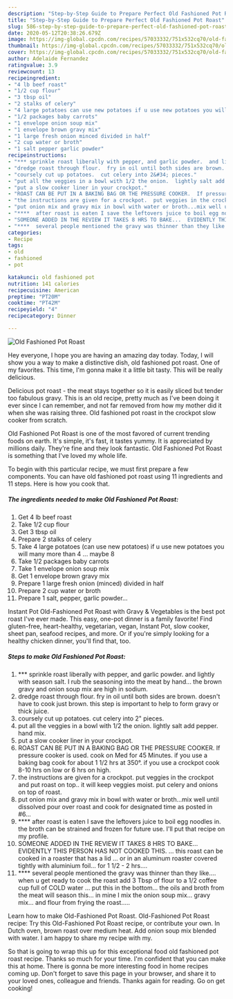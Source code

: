 ```yaml
---
description: "Step-by-Step Guide to Prepare Perfect Old Fashioned Pot Roast"
title: "Step-by-Step Guide to Prepare Perfect Old Fashioned Pot Roast"
slug: 586-step-by-step-guide-to-prepare-perfect-old-fashioned-pot-roast
date: 2020-05-12T20:38:26.679Z
image: https://img-global.cpcdn.com/recipes/57033332/751x532cq70/old-fashioned-pot-roast-recipe-main-photo.jpg
thumbnail: https://img-global.cpcdn.com/recipes/57033332/751x532cq70/old-fashioned-pot-roast-recipe-main-photo.jpg
cover: https://img-global.cpcdn.com/recipes/57033332/751x532cq70/old-fashioned-pot-roast-recipe-main-photo.jpg
author: Adelaide Fernandez
ratingvalue: 3.9
reviewcount: 13
recipeingredient:
- "4 lb beef roast"
- "1/2 cup flour"
- "3 tbsp oil"
- "2 stalks of celery"
- "4 large potatoes can use new potatoes if u use new potatoes you will many more than 4   maybe 8"
- "1/2 packages baby carrots"
- "1 envelope onion soup mix"
- "1 envelope brown gravy mix"
- "1 large fresh onion minced divided in half"
- "2 cup water or broth"
- "1 salt pepper garlic powder"
recipeinstructions:
- "*** sprinkle roast liberally with pepper, and garlic powder.  and lightly with season salt.  I rub the seasoning into the meat by hand...  the brown gravy and onion soup mix are high in sodium."
- "dredge roast through flour.  fry in oil until both sides are brown.  doesn&#39;t have to cook just brown.  this step is important to help to form gravy or thick juice."
- "coursely cut up potatoes.  cut celery into 2&#34; pieces."
- "put all the veggies in a bowl with 1/2 the onion.  lightly salt add pepper. hand mix."
- "put a slow cooker liner in your crockpot."
- "ROAST CAN BE PUT IN A BAKING BAG OR THE PRESSURE COOKER.  If pressure cooker is used.  cook on Med for 45 Minutes.  if you use a baking bag cook for about 1 1/2 hrs at 350°.  if you use a crockpot cook 8-10 hrs on low or 6 hrs on high."
- "the instructions are given for a crockpot.  put veggies in the crockpot and put roast on top.. it will keep veggies moist. put celery and onions on top of roast."
- "put onion mix and gravy mix in bowl with water or broth...mix well until dissolved  pour over roast and cook for designated time as posted in #6..."
- "****  after roast is eaten I save the leftovers juice to boil egg noodles in.  the broth can be strained and frozen for future use. I&#39;ll put that recipe on my profile."
- "SOMEONE ADDED IN THE REVIEW IT TAKES 8 HRS TO BAKE...  EVIDENTLY THIS PERSON HAS NOT COOKED THIS. ... this roast can be cooked in a roaster that has a lid ... or in an aluminum roaster covered tightly with aluminium foil... for 1 1/2 - 2 hrs...."
- "****  several people mentioned the gravy was thinner than they like....  when u get ready to cook the roast add 3 Tbsp of flour to a 1/2 coffee cup full of COLD water ...  put this in the bottom...  the oils and broth from the meat will season this...  in mine I mix the onion soup mix... gravy mix...  and flour from frying the roast....."
categories:
- Recipe
tags:
- old
- fashioned
- pot

katakunci: old fashioned pot 
nutrition: 141 calories
recipecuisine: American
preptime: "PT20M"
cooktime: "PT42M"
recipeyield: "4"
recipecategory: Dinner

---
```



![Old Fashioned Pot Roast](https://img-global.cpcdn.com/recipes/57033332/751x532cq70/old-fashioned-pot-roast-recipe-main-photo.jpg)

Hey everyone, I hope you are having an amazing day today. Today, I will show you a way to make a distinctive dish, old fashioned pot roast. One of my favorites. This time, I'm gonna make it a little bit tasty. This will be really delicious.

Delicious pot roast - the meat stays together so it is easily sliced but tender too fabulous gravy. This is an old recipe, pretty much as I&#39;ve been doing it ever since I can remember, and not far removed from how my mother did it when she was raising three. Old fashioned pot roast in the crockpot slow cooker from scratch.

Old Fashioned Pot Roast is one of the most favored of current trending foods on earth. It's simple, it's fast, it tastes yummy. It is appreciated by millions daily. They're fine and they look fantastic. Old Fashioned Pot Roast is something that I've loved my whole life.


To begin with this particular recipe, we must first prepare a few components. You can have old fashioned pot roast using 11 ingredients and 11 steps. Here is how you cook that.

<!--inarticleads1-->

##### The ingredients needed to make Old Fashioned Pot Roast:

1. Get 4 lb beef roast
1. Take 1/2 cup flour
1. Get 3 tbsp oil
1. Prepare 2 stalks of celery
1. Take 4 large potatoes (can use new potatoes) if u use new potatoes you will many more than 4  ... maybe 8
1. Take 1/2 packages baby carrots
1. Take 1 envelope onion soup mix
1. Get 1 envelope brown gravy mix
1. Prepare 1 large fresh onion (minced) divided in half
1. Prepare 2 cup water or broth
1. Prepare 1 salt, pepper, garlic powder...


Instant Pot Old-Fashioned Pot Roast with Gravy &amp; Vegetables is the best pot roast I&#39;ve ever made. This easy, one-pot dinner is a family favorite! Find gluten-free, heart-healthy, vegetarian, vegan, Instant Pot, slow cooker, sheet pan, seafood recipes, and more. Or if you&#39;re simply looking for a healthy chicken dinner, you&#39;ll find that, too. 

<!--inarticleads2-->

##### Steps to make Old Fashioned Pot Roast:

1. *** sprinkle roast liberally with pepper, and garlic powder.  and lightly with season salt.  I rub the seasoning into the meat by hand...  the brown gravy and onion soup mix are high in sodium.
1. dredge roast through flour.  fry in oil until both sides are brown.  doesn&#39;t have to cook just brown.  this step is important to help to form gravy or thick juice.
1. coursely cut up potatoes.  cut celery into 2&#34; pieces.
1. put all the veggies in a bowl with 1/2 the onion.  lightly salt add pepper. hand mix.
1. put a slow cooker liner in your crockpot.
1. ROAST CAN BE PUT IN A BAKING BAG OR THE PRESSURE COOKER.  If pressure cooker is used.  cook on Med for 45 Minutes.  if you use a baking bag cook for about 1 1/2 hrs at 350°.  if you use a crockpot cook 8-10 hrs on low or 6 hrs on high.
1. the instructions are given for a crockpot.  put veggies in the crockpot and put roast on top.. it will keep veggies moist. put celery and onions on top of roast.
1. put onion mix and gravy mix in bowl with water or broth...mix well until dissolved  pour over roast and cook for designated time as posted in #6...
1. ****  after roast is eaten I save the leftovers juice to boil egg noodles in.  the broth can be strained and frozen for future use. I&#39;ll put that recipe on my profile.
1. SOMEONE ADDED IN THE REVIEW IT TAKES 8 HRS TO BAKE...  EVIDENTLY THIS PERSON HAS NOT COOKED THIS. ... this roast can be cooked in a roaster that has a lid ... or in an aluminum roaster covered tightly with aluminium foil... for 1 1/2 - 2 hrs....
1. ****  several people mentioned the gravy was thinner than they like....  when u get ready to cook the roast add 3 Tbsp of flour to a 1/2 coffee cup full of COLD water ...  put this in the bottom...  the oils and broth from the meat will season this...  in mine I mix the onion soup mix... gravy mix...  and flour from frying the roast.....


Learn how to make Old-Fashioned Pot Roast. Old-Fashioned Pot Roast recipe: Try this Old-Fashioned Pot Roast recipe, or contribute your own. In Dutch oven, brown roast over medium heat. Add onion soup mix blended with water. I am happy to share my recipe with my. 

So that is going to wrap this up for this exceptional food old fashioned pot roast recipe. Thanks so much for your time. I'm confident that you can make this at home. There is gonna be more interesting food in home recipes coming up. Don't forget to save this page in your browser, and share it to your loved ones, colleague and friends. Thanks again for reading. Go on get cooking!
